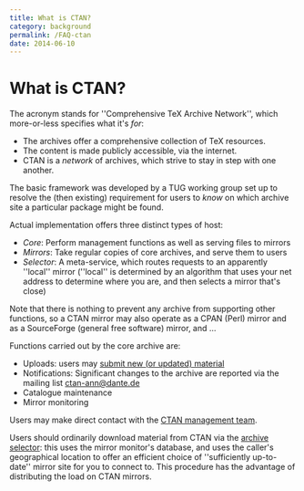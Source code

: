 ```yaml
---
title: What is CTAN?
category: background
permalink: /FAQ-ctan
date: 2014-06-10
---
```


# What is CTAN?

The acronym stands for ''Comprehensive TeX Archive Network'', which
more-or-less specifies what it's _for_:

-  The archives offer a comprehensive collection of TeX resources.
-  The content is made publicly accessible, via the internet.
-  CTAN is a _network_ of archives, which strive to
    stay in step with one another.

The basic framework was developed by a TUG working group set up
to resolve the (then existing) requirement for users to _know_ on
which archive site a particular package might be found.

Actual implementation offers three distinct types of host:

- _Core_: Perform management functions as well as serving files
  to mirrors
- _Mirrors_: Take regular copies of core archives, and serve them
  to users
- _Selector_: A meta-service, which routes requests
  to an apparently ''local'' mirror (''local'' is determined by an
  algorithm that uses your net address to determine where you are, and
  then selects a mirror that's close)

Note that there is nothing to prevent any archive from supporting
other functions, so a CTAN mirror may also operate as a
CPAN (Perl) mirror and as a SourceForge (general free software)
mirror, and &hellip;

Functions carried out by the core archive are:
  
- Uploads: users may [submit new (or updated) material](/FAQ-uploads)
- Notifications: Significant changes to the archive are reported via the
  mailing list <ctan-ann@dante.de>
- Catalogue maintenance
- Mirror monitoring

Users may make direct contact with the [CTAN management
team](mailto:ctan@dante.de).

Users should ordinarily download material from CTAN via the
[archive selector](http://mirror.ctan.org/): this uses the
mirror monitor's database, and uses the caller's geographical location to
offer an efficient choice of ''sufficiently up-to-date'' mirror site for
you to connect to.  This procedure has the advantage of distributing
the load on CTAN mirrors.



